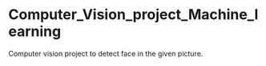 # Computer_Vision_project_Machine_learning
Computer vision project to detect face in the given picture.
